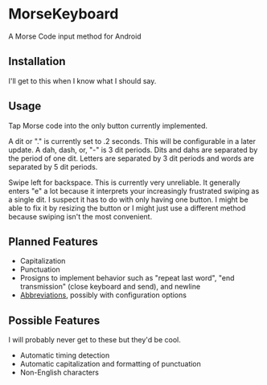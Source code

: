 # MorseKeyboard
A Morse Code input method for Android

## Installation
I'll get to this when I know what I should say.

## Usage
Tap Morse code into the only button currently implemented.

A dit or "." is currently set to .2 seconds. This will be configurable in a later update. A dah, dash, or, "-" is 3 dit periods. Dits and dahs are separated by the period of one dit. Letters are separated by 3 dit periods and words are separated by 5 dit periods.

Swipe left for backspace. This is currently very unreliable. It generally enters "e" a lot because it interprets your increasingly frustrated swiping as a single dit. I suspect it has to do with only having one button. I might be able to fix it by resizing the button or I might just use a different method because swiping isn't the most convenient.

## Planned Features
- Capitalization
- Punctuation
- Prosigns to implement behavior such as "repeat last word", "end transmission" (close keyboard and send), and newline
- [Abbreviations](en.wikipedia.org/wiki/Morse_code_abbreviations), possibly with configuration options

## Possible Features
I will probably never get to these but they'd be cool.
- Automatic timing detection
- Automatic capitalization and formatting of punctuation
- Non-English characters

